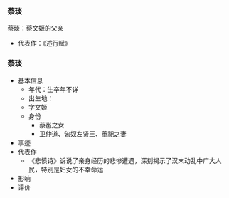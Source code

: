 ### 蔡琰

蔡琰：蔡文姬的父亲
- 代表作：《述行赋》

### 蔡琰
- 基本信息
	- 年代：生卒年不详
	- 出生地：
	- 字文姬
	- 身份
		- 蔡邕之女
		- 卫仲道、匈奴左贤王、董祀之妻
- 事迹
- 代表作
	- 《悲愤诗》诉说了亲身经历的悲惨遭遇，深刻揭示了汉末动乱中广大人民，特别是妇女的不幸命运
- 影响
- 评价